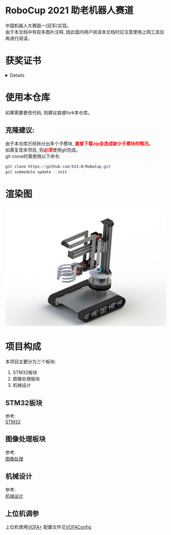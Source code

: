 # RoboCup 2021 助老机器人赛道
中国机器人大赛国一(冠军)实现。  
由于本文档中有较多图片注释, 因此国内用户阅读本文档时应注意使用上网工具后再进行阅读。  
# 获奖证书
<details>
<img src="./Images/HonorCertificate.jpg"/>
</details>

# 使用本仓库
如果需要更改代码, 则建议直接fork本仓库。  
## 克隆建议:
由于本仓库已经拆分出多个子模块, <strong><font color='red'>直接下载zip会造成缺少子模块的情况。</font></strong>  
如需复现本项目, 则<strong><font color='red'>必须</font></strong>使用git完成。  
git clone时需使用以下命令:  
```Powershell
git clone https://github.com/h13-0/RoboCup.git
git submodule update --init
```

# 渲染图
![](./Images/Rendering.jpg)

# 项目构成
本项目主要分为三个板块:  
1. STM32板块
2. 图像处理板块
3. 机械设计

## STM32板块
参考:  
[STM32](./STM32/)  

## 图像处理板块
参考:  
[图像处理](./ImageProcessing)  

## 机械设计
参考:  
[机械设计](./Machine/)

## 上位机调参
上位机使用[VOFA+](https://www.vofa.plus/)
配置文件见[VOFAConfig](/HostComputer/VOFAConfig/)
